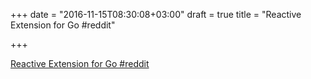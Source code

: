 +++
date = "2016-11-15T08:30:08+03:00"
draft = true
title = "Reactive Extension for Go  #reddit"

+++

<p><a href="https://t.co/6mjOwUF17U">Reactive Extension for Go  #reddit</a></p>

